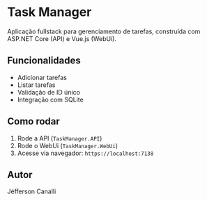 # Task Manager

Aplicação fullstack para gerenciamento de tarefas, construída com ASP.NET Core (API) e Vue.js (WebUi).

## Funcionalidades
- Adicionar tarefas
- Listar tarefas
- Validação de ID único
- Integração com SQLite

## Como rodar
1. Rode a API (`TaskManager.API`)
2. Rode o WebUi (`TaskManager.WebUi`)
3. Acesse via navegador: `https://localhost:7138`

## Autor
Jéfferson Canalli